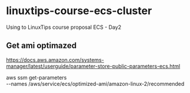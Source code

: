 # linuxtips-course-ecs-cluster
Using to LinuxTips course proposal ECS - Day2

## Get ami optimazed
https://docs.aws.amazon.com/systems-manager/latest/userguide/parameter-store-public-parameters-ecs.html

aws ssm get-parameters \
    --names /aws/service/ecs/optimized-ami/amazon-linux-2/recommended
